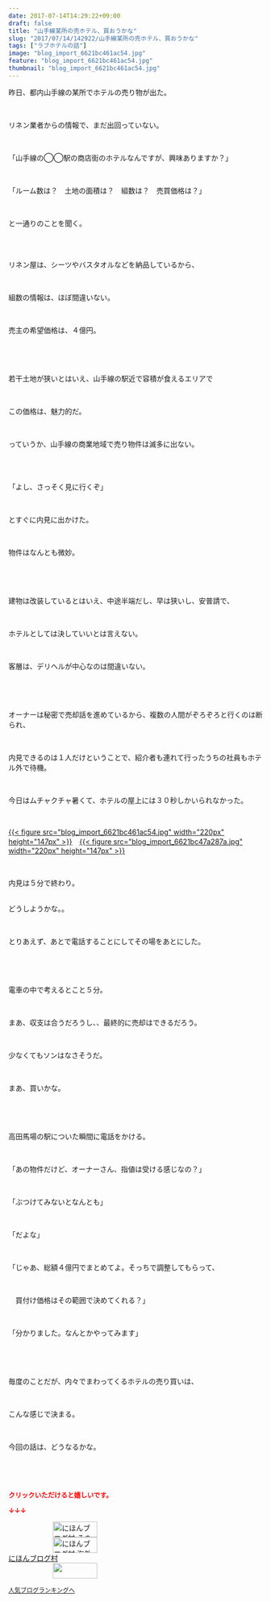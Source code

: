 ```yaml
---
date: 2017-07-14T14:29:22+09:00
draft: false
title: "山手線某所の売ホテル、買おうかな"
slug: "2017/07/14/142922/山手線某所の売ホテル、買おうかな"
tags: ["ラブホテルの話"]
image: "blog_import_6621bc461ac54.jpg"
feature: "blog_import_6621bc461ac54.jpg"
thumbnail: "blog_import_6621bc461ac54.jpg"
---
```

<p>昨日、都内山手線の某所でホテルの売り物が出た。</p><p> </p><p>リネン業者からの情報で、まだ出回っていない。</p><p> </p><p>「山手線の◯◯駅の商店街のホテルなんですが、興味ありますか？」</p><p> </p><p>「ルーム数は？　土地の面積は？　組数は？　売買価格は？」</p><p> </p><p>と一通りのことを聞く。</p><p> </p><p><br/>リネン屋は、シーツやバスタオルなどを納品しているから、</p><p> </p><p>組数の情報は、ほぼ間違いない。</p><p> </p><p>売主の希望価格は、４億円。</p><p> </p><p> </p><p>若干土地が狭いとはいえ、山手線の駅近で容積が食えるエリアで</p><p> </p><p>この価格は、魅力的だ。</p><p> </p><p>っていうか、山手線の商業地域で売り物件は滅多に出ない。<br/>　</p><p> </p><p>「よし、さっそく見に行くぞ」</p><p> </p><p>とすぐに内見に出かけた。</p><p> </p><p>物件はなんとも微妙。</p><p> </p><p> </p><p>建物は改装しているとはいえ、中途半端だし、早は狭いし、安普請で、</p><p> </p><p>ホテルとしては決していいとは言えない。</p><p> </p><p>客層は、デリヘルが中心なのは間違いない。</p><p> </p><p> </p><p>オーナーは秘密で売却話を進めているから、複数の人間がぞろぞろと行くのは断られ、</p><p> </p><p>内見できるのは１人だけということで、紹介者も連れて行ったうちの社員もホテル外で待機。</p><p> </p><p>今日はムチャクチャ暑くて、ホテルの屋上には３０秒しかいられなかった。</p><p> </p><p><a href="blog_import_6621bc461ac54.jpg">{{< figure src="blog_import_6621bc461ac54.jpg" width="220px" height="147px" >}}</a>　<a href="blog_import_6621bc47a287a.jpg">{{< figure src="blog_import_6621bc47a287a.jpg" width="220px" height="147px" >}}</a></p><p> </p><p>内見は５分で終わり。</p><p><br/>どうしようかな。。</p><p> </p><p>とりあえず、あとで電話することにしてその場をあとにした。</p><p> </p><p> </p><p>電車の中で考えるとこと５分。</p><p> </p><p>まあ、収支は合うだろうし、、最終的に売却はできるだろう。</p><p> </p><p>少なくてもソンはなさそうだ。</p><p> </p><p>まあ、買いかな。</p><p> </p><p> </p><p>高田馬場の駅についた瞬間に電話をかける。</p><p> </p><p>「あの物件だけど、オーナーさん、指値は受ける感じなの？」</p><p> </p><p>「ぶつけてみないとなんとも」</p><p> </p><p>「だよな」</p><p> </p><p>「じゃあ、総額４億円でまとめてよ。そっちで調整してもらって、</p><p> </p><p>　買付け価格はその範囲で決めてくれる？」</p><p> </p><p>「分かりました。なんとかやってみます」</p><p> </p><p> </p><p>毎度のことだが、内々でまわってくるホテルの売り買いは、</p><p> </p><p>こんな感じで決まる。</p><p> </p><p>今回の話は、どうなるかな。</p><p> </p><p> </p><p><font color="#ff0000" size="2"><strong>クリックいただけると嬉しいです。</strong></font></p><p><font color="#ff0000" size="2"><strong>↓↓↓</strong></font></p><p><a href="ranking.html?p_cid=01260127" id="&amp;blogmura_banner" target="_blank"><img alt="にほんブログ村 その他生活ブログ 不動産投資へ" border="0" height="31" src="data:image/svg+xml;charset=utf-8,%3Csvg%20xmlns%3D%22http%3A%2F%2Fwww.w3.org%2F2000%2Fsvg%22%20title%3D%22Placeholder%20for%20Images%22%20role%3D%22presentation%22%20viewBox%3D%220%200%2088%2031%22%20%2F%3E" width="88" data-src="//life.blogmura.com/hudousantoushi/img/hudousantoushi88_31.gif" style="aspect-ratio: auto 88 / 31;"/><noscript><img alt="にほんブログ村 その他生活ブログ 不動産投資へ" border="0" height="31" src="//life.blogmura.com/hudousantoushi/img/hudousantoushi88_31.gif" width="88"></noscript></a><br/><a href="ranking.html?p_cid=01260127" target="_blank"><img alt="にほんブログ村 海外生活ブログ バリ島情報へ" border="0" height="31" src="data:image/svg+xml;charset=utf-8,%3Csvg%20xmlns%3D%22http%3A%2F%2Fwww.w3.org%2F2000%2Fsvg%22%20title%3D%22Placeholder%20for%20Images%22%20role%3D%22presentation%22%20viewBox%3D%220%200%2088%2031%22%20%2F%3E" width="88" data-src="https://img-proxy.blog-video.jp/images?url=http%3A%2F%2Foverseas.blogmura.com%2Fbali%2Fimg%2Fbali88_31.gif" style="aspect-ratio: auto 88 / 31;"/><noscript><img alt="にほんブログ村 海外生活ブログ バリ島情報へ" border="0" height="31" src="https://img-proxy.blog-video.jp/images?url=http%3A%2F%2Foverseas.blogmura.com%2Fbali%2Fimg%2Fbali88_31.gif" width="88"></noscript></a><br/><a href="ranking.html?p_cid=01260127" target="_blank">にほんブログ村</a><br/><a href="link.php?1804582" title="人気ブログランキングへ"><img border="0" height="31" src="data:image/svg+xml;charset=utf-8,%3Csvg%20xmlns%3D%22http%3A%2F%2Fwww.w3.org%2F2000%2Fsvg%22%20title%3D%22Placeholder%20for%20Images%22%20role%3D%22presentation%22%20viewBox%3D%220%200%2088%2031%22%20%2F%3E" width="88" data-src="https://blog.with2.net/img/banner/banner_22.gif" style="aspect-ratio: auto 88 / 31;"/><noscript><img border="0" height="31" src="https://blog.with2.net/img/banner/banner_22.gif" width="88"></noscript></a></p><p><a href="link.php?1804582" style="font-size: 12px;">人気ブログランキングへ</a></p>

